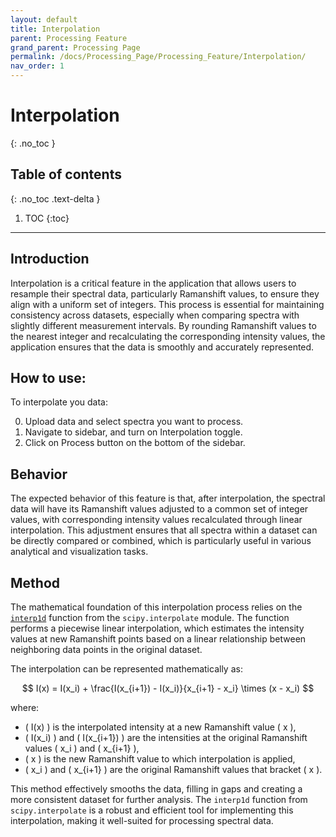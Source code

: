 ```yaml
---
layout: default
title: Interpolation
parent: Processing Feature
grand_parent: Processing Page
permalink: /docs/Processing_Page/Processing_Feature/Interpolation/
nav_order: 1
---
```


# Interpolation
{: .no_toc }

## Table of contents
{: .no_toc .text-delta }

1. TOC
{:toc}

---

## Introduction

Interpolation is a critical feature in the application that allows users to resample their spectral data, particularly Ramanshift values, to ensure they align with a uniform set of integers. This process is essential for maintaining consistency across datasets, especially when comparing spectra with slightly different measurement intervals. By rounding Ramanshift values to the nearest integer and recalculating the corresponding intensity values, the application ensures that the data is smoothly and accurately represented.

## How to use:

To interpolate you data:

0. Upload data and select spectra you want to process.
1. Navigate to sidebar, and turn on Interpolation toggle.
2. Click on Process button on the bottom of the sidebar.

## Behavior

The expected behavior of this feature is that, after interpolation, the spectral data will have its Ramanshift values adjusted to a common set of integer values, with corresponding intensity values recalculated through linear interpolation. This adjustment ensures that all spectra within a dataset can be directly compared or combined, which is particularly useful in various analytical and visualization tasks.

## Method

The mathematical foundation of this interpolation process relies on the [`interp1d`](https://docs.scipy.org/doc/scipy/reference/generated/scipy.interpolate.interp1d.html#scipy.interpolate.interp1d) function from the `scipy.interpolate` module. The function performs a piecewise linear interpolation, which estimates the intensity values at new Ramanshift points based on a linear relationship between neighboring data points in the original dataset.

The interpolation can be represented mathematically as:

$$
I(x) = I(x_i) + \frac{I(x_{i+1}) - I(x_i)}{x_{i+1} - x_i} \times (x - x_i)
$$

where:
- \( I(x) \) is the interpolated intensity at a new Ramanshift value \( x \),
- \( I(x_i) \) and \( I(x_{i+1}) \) are the intensities at the original Ramanshift values \( x_i \) and \( x_{i+1} \),
- \( x \) is the new Ramanshift value to which interpolation is applied,
- \( x_i \) and \( x_{i+1} \) are the original Ramanshift values that bracket \( x \).

This method effectively smooths the data, filling in gaps and creating a more consistent dataset for further analysis. The `interp1d` function from `scipy.interpolate` is a robust and efficient tool for implementing this interpolation, making it well-suited for processing spectral data.

